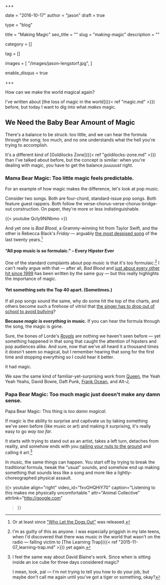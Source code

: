 +++

date = "2016-10-17"
author = "jason"
draft = true

type = "blog"

title = "Making Magic"
seo_title = ""
slug = "making-magic"
description = ""

category = []

tag = []

images = [
    "/images/jason-lengstorf.jpg",
]

enable_disqus = true

+++

How can we make the world magical again?

I've written about [the loss of magic in the world]({{< ref "magic.md" >}}) before, but today I want to dig into what _makes_ magic.

## We Need the Baby Bear Amount of Magic

There's a balance to be struck: too little, and we can hear the formula through the song; too much, and no one understands what the hell you're trying to accomplish.

It's a different kind of [Goldilocks Zone]({{< ref "goldilocks-zone.md" >}}) than I've talked about before, but the concept is similar: when you're dealing with magic, you have to get the balance _juuuuust_ right.

### Mama Bear Magic: Too little magic feels predictable.

For an example of how magic makes the difference, let's look at pop music.

Consider two songs. Both are four-chord, standard-issue pop songs. Both feature guest rappers. Both follow the verse-chorus-verse-chorus-bridge-out construction. On paper, they're more or less indistinguishable.

{{< youtube QcIy9NiNbmo >}}

And yet one is _Bad Blood_, a Grammy-winning hit from Taylor Swift, and the other is Rebecca Black's _Friday_ — arguably [the most despised song](https://en.wikipedia.org/wiki/Friday_(Rebecca_Black_song)#Critical_reception) of the last twenty years.[^baha-men]

[^baha-men]:
    Or at least since ["Who Let the Dogs Out"](https://www.youtube.com/watch?v=Qkuu0Lwb5EM) was released.

#### “All pop music is so formulaic.” – Every Hipster Ever

One of the standard complaints about pop music is that it's too formulaic.[^guilty] I can't really argue with that — after all, _Bad Blood_ and [just about every other hit since 1999](https://en.wikipedia.org/wiki/Max_Martin#Billboard_Hot_100_number_one_singles) has been written by the same guy — but this really highlights the importance of magic.

[^guilty]:
    I'm as guilty of this as anyone. I was especially priggish in my late teens, when I'd discovered that there was music in the world that wasn't on the radio — falling victim to [The Learning Trap]({{< ref "2015-11-07_learning-trap.md" >}}) yet again.

#### Yet something sets the Top 40 apart. (Sometimes.)

If all pop songs sound the same, why do some hit the top of the charts, and others become such a firehose of vitriol that [the singer has to drop out of school to avoid bullying](http://www.businessinsider.com/rebecca-black-drop-out-school-bullying-2011-8)?

**Because _magic is everything_ in music.** If you can hear the formula through the song, the magic is gone.

Sure, the bones of Lorde's [_Royals_](https://www.youtube.com/watch?v=nlcIKh6sBtc) are nothing we haven't seen before — yet something happened in that song that caught the attention of hipsters and pop audiences alike. And sure, now that we've all heard it a thousand times it doesn't seem so magical, but I remember hearing that song for the first time and stopping everything so I could hear it better.

It had magic.

We saw the same kind of familiar-yet-surprising work from [Queen](https://www.youtube.com/watch?v=HgzGwKwLmgM), the Yeah Yeah Yeahs, David Bowie, Daft Punk, [Frank Ocean](https://www.youtube.com/watch?v=5onaWSflUQ0), and Alt-J, 

### Papa Bear Magic: Too much magic just doesn't make any damn sense.

Papa Bear Magic: This thing is _too damn magical_.

If magic is the ability to surprise and captivate us by taking something we've seen before (like music or art) and making it surprising, it's really easy to go _way too far_.

It starts with trying to stand out as an artist, takes a left turn, detaches from reality, and somehow ends with you [nailing your nuts to the ground](https://en.wikipedia.org/wiki/Petr_Pavlensky#Fixation) and calling it art.[^david-blaine]

[^david-blaine]:
    I feel the same way about David Blaine's work. Since when is sitting inside an ice cube for three days considered magic?

    I mean, look, pal — I'm not trying to tell you how to do your job, but maybe don't call me again until you've got a tiger or something, okay?

In music, the same things can happen. You start off by trying to break the traditional formula, tweak the "usual" sounds, and somehow end up making something that sounds less like a song and more like a lightly-choreographed physical assault.

{{< youtube
    align="right"
    video_id="fxvGHQHiY70"
    caption="Listening to this makes me physically uncomfortable."
    attr="Animal Collective"
    attrlink="http://google.com"
>}}

